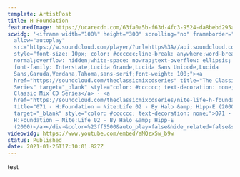 ```yaml
---
template: ArtistPost
title: H Foundation
featuredImage: https://ucarecdn.com/63fa0a5b-f63d-4fc3-9524-da8bebd295ab/
scwidg: '<iframe width="100%" height="300" scrolling="no" frameborder="no"
  allow="autoplay"
  src="https://w.soundcloud.com/player/?url=https%3A//api.soundcloud.com/tracks/134103824&color=%23ff5500&auto_play=false&hide_related=false&show_comments=true&show_user=true&show_reposts=false&show_teaser=true&visual=true"></iframe><div
  style="font-size: 10px; color: #cccccc;line-break: anywhere;word-break:
  normal;overflow: hidden;white-space: nowrap;text-overflow: ellipsis;
  font-family: Interstate,Lucida Grande,Lucida Sans Unicode,Lucida
  Sans,Garuda,Verdana,Tahoma,sans-serif;font-weight: 100;"><a
  href="https://soundcloud.com/theclassicmixcdseries" title="The Classic Mix CD
  Series" target="_blank" style="color: #cccccc; text-decoration: none;">The
  Classic Mix CD Series</a> · <a
  href="https://soundcloud.com/theclassicmixcdseries/nite-life-h-foundation"
  title="071 - H:Foundation ‎– Nite:Life 02 - By Halo &amp; Hipp-E (2000)"
  target="_blank" style="color: #cccccc; text-decoration: none;">071 -
  H:Foundation ‎– Nite:Life 02 - By Halo &amp; Hipp-E
  (2000)</a></div>&color=%23ff5500&auto_play=false&hide_related=false&show_comments=true&show_user=true&show_reposts=false&show_teaser=true&visual=true'
videowidg: https://www.youtube.com/embed/aMQzxSw_b9w
status: Published
date: 2021-01-26T17:10:01.827Z
---
```

test
